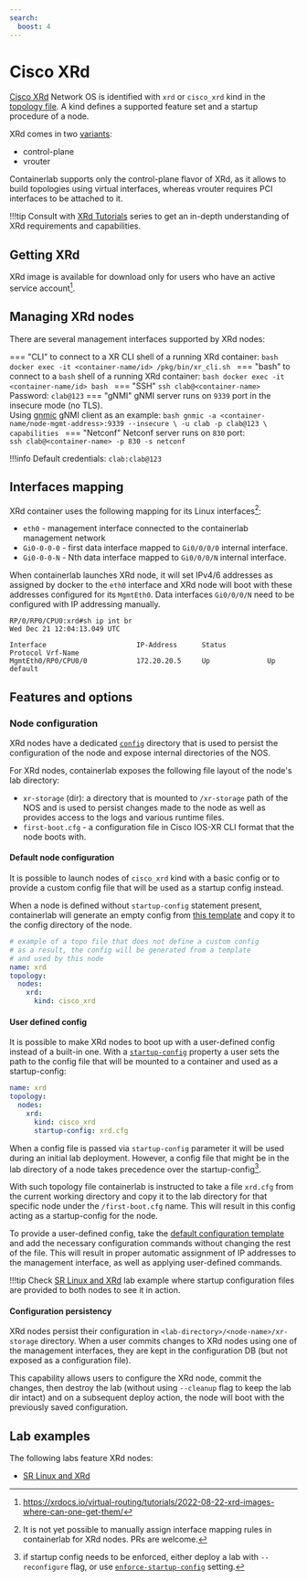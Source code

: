```yaml
---
search:
  boost: 4
---
```

# Cisco XRd

[Cisco XRd](https://www.cisco.com/c/en/us/support/routers/ios-xrd/series.html) Network OS is identified with `xrd` or `cisco_xrd` kind in the [topology file](../topo-def-file.md). A kind defines a supported feature set and a startup procedure of a node.

XRd comes in two [variants](https://xrdocs.io/virtual-routing/tutorials/2022-08-22-xrd-images-where-can-one-get-them/#xrd-form-factors):

* control-plane
* vrouter

Containerlab supports only the control-plane flavor of XRd, as it allows to build topologies using virtual interfaces, whereas vrouter requires PCI interfaces to be attached to it.

!!!tip
    Consult with [XRd Tutorials](https://xrdocs.io/virtual-routing/tutorials/2022-08-22-xrd-images-where-can-one-get-them/) series to get an in-depth understanding of XRd requirements and capabilities.

## Getting XRd

XRd image is available for download only for users who have an active service account[^1].

## Managing XRd nodes

There are several management interfaces supported by XRd nodes:

=== "CLI"
    to connect to a XR CLI shell of a running XRd container:
    ```bash
    docker exec -it <container-name/id> /pkg/bin/xr_cli.sh
    ```
=== "bash"
    to connect to a `bash` shell of a running XRd container:
    ```bash
    docker exec -it <container-name/id> bash
    ```
=== "SSH"
    `ssh clab@<container-name>`  
    Password: `clab@123`
=== "gNMI"
    gNMI server runs on `9339` port in the insecure mode (no TLS).  
    Using [gnmic](https://gnmic.openconfig.net) gNMI client as an example:
    ```bash
    gnmic -a <container-name/node-mgmt-address>:9339 --insecure \
      -u clab -p clab@123 \
      capabilities
    ```
=== "Netconf"
    Netconf server runs on `830` port:  
    ```
    ssh clab@<container-name> -p 830 -s netconf
    ```

!!!info
    Default credentials: `clab:clab@123`

## Interfaces mapping

XRd container uses the following mapping for its Linux interfaces[^2]:

* `eth0` - management interface connected to the containerlab management network
* `Gi0-0-0-0` - first data interface mapped to `Gi0/0/0/0` internal interface.
* `Gi0-0-0-N` - Nth data interface mapped to `Gi0/0/0/N` internal interface.

When containerlab launches XRd node, it will set IPv4/6 addresses as assigned by docker to the `eth0` interface and XRd node will boot with these addresses configured for its `MgmtEth0`. Data interfaces `Gi0/0/0/N` need to be configured with IP addressing manually.

```
RP/0/RP0/CPU0:xrd#sh ip int br
Wed Dec 21 12:04:13.049 UTC

Interface                      IP-Address      Status          Protocol Vrf-Name
MgmtEth0/RP0/CPU0/0            172.20.20.5     Up              Up       default
```

## Features and options

### Node configuration

XRd nodes have a dedicated [`config`](../conf-artifacts.md#identifying-a-lab-directory) directory that is used to persist the configuration of the node and expose internal directories of the NOS.

For XRd nodes, containerlab exposes the following file layout of the node's lab directory:

* `xr-storage` (dir): a directory that is mounted to `/xr-storage` path of the NOS and is used to persist changes made to the node as well as provides access to the logs and various runtime files.
* `first-boot.cfg` - a configuration file in Cisco IOS-XR CLI format that the node boots with.

#### Default node configuration

It is possible to launch nodes of `cisco_xrd` kind with a basic config or to provide a custom config file that will be used as a startup config instead.

When a node is defined without `startup-config` statement present, containerlab will generate an empty config from [this template](https://github.com/srl-labs/containerlab/blob/main/nodes/xrd/xrd.cfg) and copy it to the config directory of the node.

```yaml
# example of a topo file that does not define a custom config
# as a result, the config will be generated from a template
# and used by this node
name: xrd
topology:
  nodes:
    xrd:
      kind: cisco_xrd
```

#### User defined config

It is possible to make XRd nodes to boot up with a user-defined config instead of a built-in one. With a [`startup-config`](../nodes.md#startup-config) property a user sets the path to the config file that will be mounted to a container and used as a startup-config:

```yaml
name: xrd
topology:
  nodes:
    xrd:
      kind: cisco_xrd
      startup-config: xrd.cfg
```

When a config file is passed via `startup-config` parameter it will be used during an initial lab deployment. However, a config file that might be in the lab directory of a node takes precedence over the startup-config[^3].

With such topology file containerlab is instructed to take a file `xrd.cfg` from the current working directory and copy it to the lab directory for that specific node under the `/first-boot.cfg` name. This will result in this config acting as a startup-config for the node.

To provide a user-defined config, take the [default configuration template](https://github.com/srl-labs/containerlab/blob/main/nodes/xrd/xrd.cfg) and add the necessary configuration commands without changing the rest of the file. This will result in proper automatic assignment of IP addresses to the management interface, as well as applying user-defined commands.

!!!tip
    Check [SR Linux and XRd](../../lab-examples/srl-xrd.md) lab example where startup configuration files are provided to both nodes to see it in action.

#### Configuration persistency

XRd nodes persist their configuration in `<lab-directory>/<node-name>/xr-storage` directory. When a user commits changes to XRd nodes using one of the management interfaces, they are kept in the configuration DB (but not exposed as a configuration file).

This capability allows users to configure the XRd node, commit the changes, then destroy the lab (without using `--cleanup` flag to keep the lab dir intact) and on a subsequent deploy action, the node will boot with the previously saved configuration.

## Lab examples

The following labs feature XRd nodes:

* [SR Linux and XRd](../../lab-examples/srl-xrd.md)

[^1]: https://xrdocs.io/virtual-routing/tutorials/2022-08-22-xrd-images-where-can-one-get-them/
[^2]: It is not yet possible to manually assign interface mapping rules in containerlab for XRd nodes. PRs are welcome.
[^3]: if startup config needs to be enforced, either deploy a lab with `--reconfigure` flag, or use [`enforce-startup-config`](../nodes.md#enforce-startup-config) setting.
